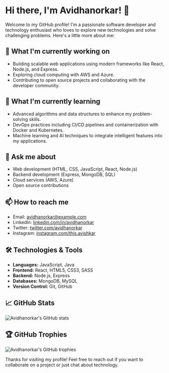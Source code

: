 # Hi there, I'm Avidhanorkar! 👋

Welcome to my GitHub profile! I'm a passionate software developer and technology enthusiast who loves to explore new technologies and solve challenging problems. Here's a little more about me:

## 🔭 What I'm currently working on
- Building scalable web applications using modern frameworks like React, Node.js, and Express.
- Exploring cloud computing with AWS and Azure.
- Contributing to open source projects and collaborating with the developer community.

## 🌱 What I'm currently learning
- Advanced algorithms and data structures to enhance my problem-solving skills.
- DevOps practices including CI/CD pipelines and containerization with Docker and Kubernetes.
- Machine learning and AI techniques to integrate intelligent features into my applications.

## 💬 Ask me about
- Web development (HTML, CSS, JavaScript, React, Node.js)
- Backend development (Express, MongoDB, SQL)
- Cloud services (AWS, Azure)
- Open source contributions

## 📫 How to reach me
- Email: [avidhanorkar@example.com](mailto:avidhanorkar@example.com)
- LinkedIn: [linkedin.com/in/avidhanorkar](https://www.linkedin.com/in/avidhanorkar)
- Twitter: [twitter.com/avidhanorkar](https://twitter.com/avidhanorkar)
- Instagram: [instagram.com/this.avishkar](https://instagram.com/this.avishkar)
  
## 🛠️ Technologies & Tools
- **Languages:** JavaScript, Java
- **Frontend:** React, HTML5, CSS3, SASS
- **Backend:** Node.js, Express
- **Databases:** MongoDB, MySQL
- **Version Control:** Git, GitHub

## 📈 GitHub Stats
![Avidhanorkar's GitHub stats](https://github-readme-stats.vercel.app/api?username=avidhanorkar&show_icons=true&theme=radical)

## 🏆 GitHub Trophies
![Avidhanorkar's GitHub trophies](https://github-profile-trophy.vercel.app/?username=avidhanorkar&theme=radical)

Thanks for visiting my profile! Feel free to reach out if you want to collaborate on a project or just chat about technology.
